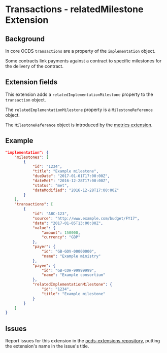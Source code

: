 # Transactions - relatedMilestone Extension

## Background

In core OCDS ```transactions``` are a property of the ```implementation``` object.

Some contracts link payments against a contract to specific milestones for the delivery of the contract.

## Extension fields

This extension adds a ```relatedImplementationMilestone``` property to the ```transaction``` object.

The ```relatedImplementationMilestone``` property is a ```MilestoneReference``` object.

The ```MilestoneReference``` object is introduced by the [metrics extension](https://github.com/open-contracting/ocds_metrics_extension).

## Example

```json
"implementation": {
	"milestones": [
		{
			"id": "1234",
			"title": "Example milestone",
			"dueDate": "2017-01-01T17:00:00Z",
			"dateMet": "2016-12-28T17:00:00Z",
			"status": "met",
			"dateModified": "2016-12-28T17:00:00Z"
		}
	],
	"transactions": [
		{
			"id": "ABC-123",
			"source": "http://www.example.com/budget/FY17",
			"date": "2017-01-05T13:00:00Z",
			"value": {
				"amount": 150000,
				"currency": "GBP"
			},
			"payer": {
				"id": "GB-GOV-00000000",
				"name": "Example ministry"
			},
			"payee": {
				"id": "GB-COH-99999999",
				"name": "Example consortium"
			},
			"relatedImplementationMilestone": {
				"id": "1234",
				"title": "Example milestone"
			}
		}
	]
}
```

## Issues

Report issues for this extension in the [ocds-extensions repository](https://github.com/open-contracting/ocds-extensions/issues), putting the extension's name in the issue's title.
